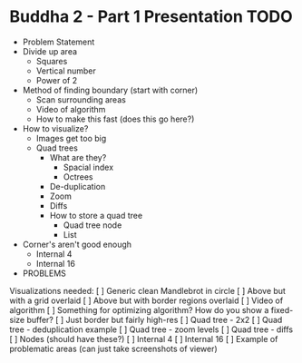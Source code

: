 # Buddha 2 - Part 1 Presentation TODO

* Problem Statement
* Divide up area
  * Squares
  * Vertical number
  * Power of 2
* Method of finding boundary (start with corner)
  * Scan surrounding areas
  * Video of algorithm
  * How to make this fast (does this go here?)
* How to visualize?
  * Images get too big
  * Quad trees
    * What are they?
      * Spacial index
      * Octrees
    * De-duplication
    * Zoom
    * Diffs
    * How to store a quad tree
      * Quad tree node
      * List
* Corner's aren't good enough
  * Internal 4
  * Internal 16
* PROBLEMS

Visualizations needed:
[ ] Generic clean Mandlebrot in circle
[ ] Above but with a grid overlaid
[ ] Above but with border regions overlaid
[ ] Video of algorithm
[ ] Something for optimizing algorithm? How do you show a fixed-size buffer?
[ ] Just border but fairly high-res
[ ] Quad tree - 2x2
[ ] Quad tree - deduplication example
[ ] Quad tree - zoom levels
[ ] Quad tree - diffs
[ ] Nodes (should have these?)
[ ] Internal 4
[ ] Internal 16
[ ] Example of problematic areas (can just take screenshots of viewer)